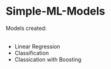 # Simple-ML-Models
Models created:<br/><br/>

- Linear Regression<br/>
- Classification<br/>
- Classication with Boosting<br/>

